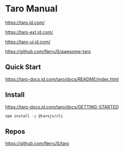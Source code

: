 # Taro Manual

<https://taro.jd.com/>

<https://taro-ext.jd.com/>

<https://taro-ui.jd.com/>

<https://github.com/NervJS/awesome-taro>

## Quick Start

<https://taro-docs.jd.com/taro/docs/README/index.html>

## Install

<https://taro-docs.jd.com/taro/docs/GETTING-STARTED>

```bash
npm install -g @tarojs/cli
```

## Repos

<https://github.com/NervJS/taro>
